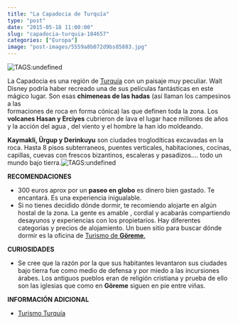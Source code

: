 ```yaml
---
title: "La Capadocia de Turquía"
type: "post"
date: "2015-05-18 11:00:00"
slug: "capadocia-turquia-184657"
categories: ["Europa"]
image: "post-images/5559a8b072d9bs85883.jpg"
---
```


   
 ![ TAGS:undefined](post-images/5559a8b072d9bs85883.jpg)

 La Capadocia es una región de [Turquía](http://www.missviajes.com/turquia-7372) con un paisaje muy peculiar. Walt Disney podría haber recreado una de sus películas fantásticas en este mágico lugar. Son esas **chimeneas de las hadas** (así llaman los campesinos a las  
 formaciones de roca en forma cónica) las que definen toda la zona. Los **volcanes Hasan y Erciyes** cubrieron de lava el lugar hace millones de años y la acción del agua , del viento y el hombre la han ido moldeando.

 **Kaymakli, Ürgup y Derinkuyu** son ciudades troglodíticas excavadas en la roca. Hasta 8 pisos subterraneos, puentes verticales, habitaciones, cocinas, capillas, cuevas con frescos bizantinos, escaleras y pasadizos.... todo un mundo bajo tierra.![ TAGS:undefined](post-images/5559a8f0ab633s887562.jpg)

 **RECOMENDACIONES**

- 300 euros aprox por un **paseo en globo** es dinero bien gastado. Te encantará. Es una experiencia inigualable.
- Si no tienes decidido dónde dormir, te recomiendo alojarte en algún hostal de la zona. La gente es amable , cordial y acabarás compartiendo desayunos y experiencias con los propietarios. Hay diferentes categorias y precios de alojamiento. Un buen sitio para buscar dónde dormir es la oficina de [Turismo de **Göreme**.](http://www.goreme.com/spanish/cappadocia.php)

 **CURIOSIDADES**

- [](/wp-content/uploads/2015/05/184657-113759.jpg)Se cree que la razón por la que sus habitantes levantaron sus ciudades bajo tierra fue como medio de defensa y por miedo a las incursiones árabes. Los antiguos pueblos eran de religión cristiana y prueba de ello son las iglesias que como en **Göreme** siguen en pie entre viñas.

 **INFORMACIÓN ADICIONAL**

- [Turismo Turquía](http://www.turismodeturquia.com/)